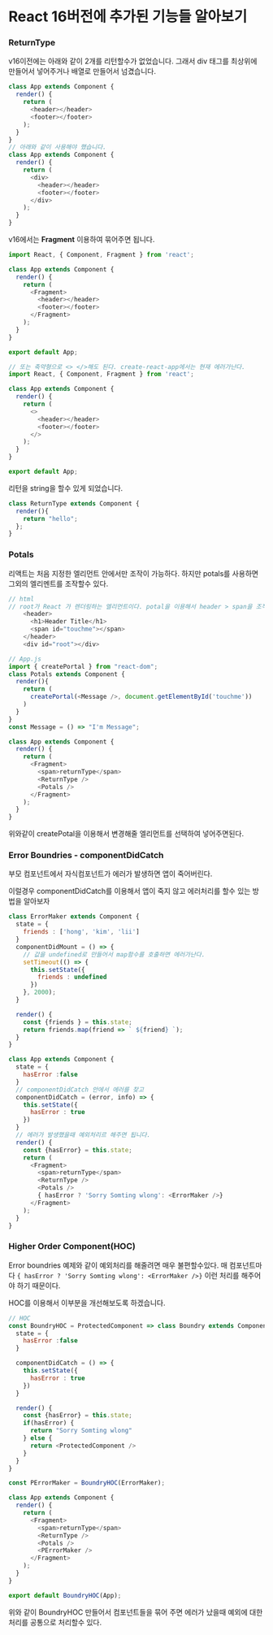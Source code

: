# React 16버전에 추가된 기능들 알아보기 



### ReturnType

v16이전에는 아래와 같이 2개를 리턴할수가 없었습니다. 그래서 div 태그를 최상위에 만들어서 넣어주거나 배열로 만들어서 넘겼습니다. 

```javascript
class App extends Component {
  render() {
    return (
      <header></header>
      <footer></footer>
    );
  }
}
// 아래와 같이 사용해야 했습니다. 
class App extends Component {
  render() {
    return (
      <div>  
      	<header></header>
      	<footer></footer>
      </div>
    );
  }
}
```

v16에서는 **Fragment** 이용하여 묶어주면 됩니다.

```javascript
import React, { Component, Fragment } from 'react';

class App extends Component {
  render() {
    return (
      <Fragment>
        <header></header>
        <footer></footer>
      </Fragment>
    );
  }
}

export default App;

// 또는 축약형으로 <> </>해도 된다. create-react-app에서는 현재 에러가난다.
import React, { Component, Fragment } from 'react';

class App extends Component {
  render() {
    return (
      <>
        <header></header>
        <footer></footer>
      </>
    );
  }
}

export default App;

```



리턴을 string을 할수 있게 되었습니다.

```javascript
class ReturnType extends Component {
  render(){
    return "hello";  
  };
}
```



### Potals

리액트는 처음 지정한 엘리먼트 안에서만 조작이 가능하다. 하지만 potals를 사용하면 그외의 엘리멘트를 조작할수 있다. 

```javascript
// html
// root가 React 가 렌더링하는 엘리먼트이다. potal을 이용해서 header > span을 조작할수있다.
	<header>
      <h1>Header Title</h1>
      <span id="touchme"></span>
    </header>
    <div id="root"></div>

// App.js
import { createPortal } from "react-dom";
class Potals extends Component {
  render(){
    return (
      createPortal(<Message />, document.getElementById('touchme'))
    )
  }
}
const Message = () => "I'm Message";

class App extends Component {
  render() {
    return (
      <Fragment>
        <span>returnType</span>
        <ReturnType />
        <Potals />
      </Fragment>
    );
  }
}
```

위와같이 createPotal을 이용해서 변경해줄 엘리먼트를 선택하여 넣어주면된다. 



### Error Boundries - componentDidCatch

부모 컴포넌트에서 자식컴포넌트가 에러가 발생하면 앱이 죽어버린다. 

이럴경우 componentDidCatch를 이용해서 앱이 죽지 않고 에러처리를 할수 있는 방법을 알아보자 

```javascript
class ErrorMaker extends Component {
  state = {
    friends : ['hong', 'kim', 'lii']
  }
  componentDidMount = () => {
    // 값을 undefined로 만들어서 map함수를 호출하면 에러가난다.
    setTimeout(() => {
      this.setState({
        friends : undefined
      })
    }, 2000);
  }

  render() {
    const {friends } = this.state;
    return friends.map(friend => ` ${friend} `);    
  }
}

class App extends Component {
  state = {
    hasError :false
  }
  // componentDidCatch 안에서 에러를 찾고 	
  componentDidCatch = (error, info) => {
    this.setState({
      hasError : true
    })
  }
  // 에러가 발생했을때 예외처리르 해주면 됩니다.	
  render() {
    const {hasError} = this.state;
    return (
      <Fragment>
        <span>returnType</span>
        <ReturnType />
        <Potals />
        { hasError ? 'Sorry Somting wlong': <ErrorMaker />}
      </Fragment>
    );
  }
}
```



### Higher Order Component(HOC)

Error boundries 예제와 같이 예외처리를 해줄려면 매우 불편할수있다. 매 컴포넌트마다 `{ hasError ? 'Sorry Somting wlong': <ErrorMaker />}` 이런 처리를 해주어야 하기 때문이다. 

HOC를 이용해서 이부분을 개선해보도록 하겠습니다.

```javascript
// HOC
const BoundryHOC = ProtectedComponent => class Boundry extends Component {
  state = {
    hasError :false
  }

  componentDidCatch = () => {
    this.setState({
      hasError : true
    })
  }

  render() {
    const {hasError} = this.state;
    if(hasError) {
      return "Sorry Somting wlong"
    } else {
      return <ProtectedComponent />
    }
  }
}

const PErrorMaker = BoundryHOC(ErrorMaker);

class App extends Component {
  render() {
    return (
      <Fragment>
        <span>returnType</span>
        <ReturnType />
        <Potals />
        <PErrorMaker />
      </Fragment>
    );
  }
}

export default BoundryHOC(App);
```

위와 같이 BoundryHOC 만들어서 컴포넌트들을 묶어 주면 에러가 났을때 예외에 대한 처리를 공통으로 처리할수 있다.

